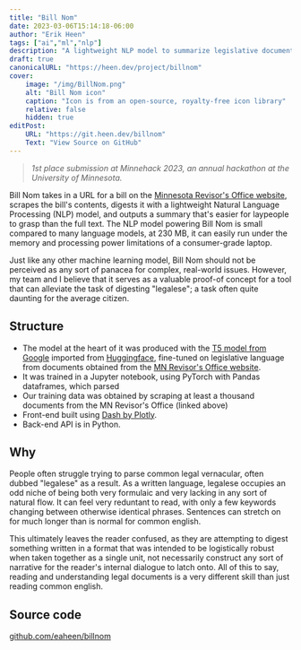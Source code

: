 ```yaml
---
title: "Bill Nom"
date: 2023-03-06T15:14:18-06:00
author: "Erik Heen"
tags: ["ai","ml","nlp"]
description: "A lightweight NLP model to summarize legislative documents." 
draft: true
canonicalURL: "https://heen.dev/project/billnom"
cover:
    image: "/img/BillNom.png"
    alt: "Bill Nom icon"
    caption: "Icon is from an open-source, royalty-free icon library"
    relative: false
    hidden: true
editPost:
    URL: "https://git.heen.dev/billnom"
    Text: "View Source on GitHub"
---
```


> *1st place submission at Minnehack 2023, an annual hackathon at the University of Minnesota.*

Bill Nom takes in a URL for a bill on the [Minnesota Revisor's Office website](https://www.revisor.mn.gov/), scrapes the bill's contents, digests it with a lightweight Natural Language Processing (NLP) model, and outputs a summary that's easier for laypeople to grasp than the full text. The NLP model powering Bill Nom is small compared to many language models, at 230 MB, it can easily run under the memory and processing power limitations of a consumer-grade laptop.

Just like any other machine learning model, Bill Nom should not be perceived as any sort of panacea for complex, real-world issues. However, my team and I believe that it serves as a valuable proof-of concept for a tool that can alleviate the task of digesting "legalese"; a task often quite daunting for the average citizen.

## Structure

- The model at the heart of it was produced with the [T5 model from Google](https://huggingface.co/google/flan-t5-small) imported from [Huggingface](https://huggingface.co/), fine-tuned on legislative language from documents obtained from the [MN Revisor's Office website](https://www.revisor.mn.gov/).
- It was trained in a Jupyter notebook, using PyTorch with Pandas dataframes, which parsed
- Our training data was obtained by scraping at least a thousand documents from the MN Revisor's Office (linked above)
- Front-end built using [Dash by Plotly](https://dash.plotly.com/). 
- Back-end API is in Python.

## Why

People often struggle trying to parse common legal vernacular, often dubbed "legalese" as a result. As a written language, legalese occupies an odd niche of being both very formulaic and very lacking in any sort of natural flow. It can feel very reduntant to read, with only a few keywords changing between otherwise identical phrases. Sentences can stretch on for much longer than is normal for common english.

This ultimately leaves the reader confused, as they are attempting to digest something written in a format that was intended to be logistically robust when taken together as a single unit, not necessarily construct any sort of narrative for the reader's internal dialogue to latch onto. All of this to say, reading and understanding legal documents is a very different skill than just reading common english.

## Source code

[github.com/eaheen/billnom](https://git.heen.dev/billnom)
